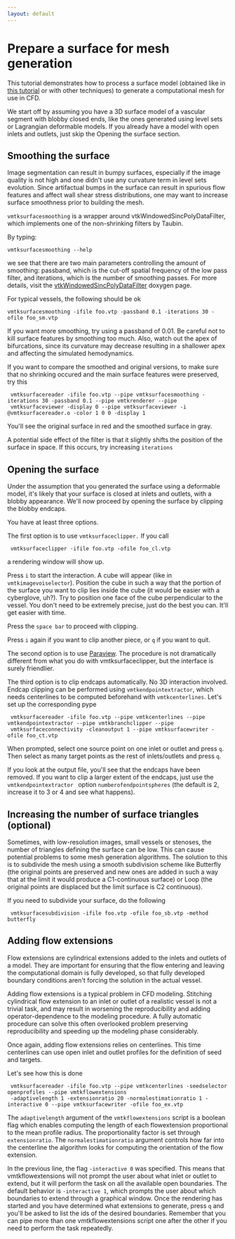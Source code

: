 ```yaml
---
layout: default
---
```


Prepare a surface for mesh generation
=====================================

This tutorial demonstrates how to process a surface model (obtained like in [this tutorial](/Tutorials/Centerlines) or with other techniques) to generate a computational mesh for use in CFD.

We start off by assuming you have a 3D surface model of a vascular segment with blobby closed ends, like the ones generated using level sets or Lagrangian deformable models. If you already have a model with open inlets and outlets, just skip the Opening the surface section. 

## Smoothing the surface

Image segmentation can result in bumpy surfaces, especially if the image quality is not high and one didn't use any curvature term in level sets evolution. Since artifactual bumps in the surface can result in spurious flow features and affect wall shear stress distributions, one may want to increase surface smoothness prior to building the mesh. 

`vmtksurfacesmoothing` is a wrapper around vtkWindowedSincPolyDataFilter, which implements one of the non-shrinking filters by Taubin. 

By typing:

`vmtksurfacesmoothing --help`

we see that there are two main parameters controlling the amount of smoothing: passband, which is the cut-off spatial frequency of the low pass filter, and iterations, which is the number of smoothing passes. For more details, visit the [vtkWindowedSincPolyDataFilter](http://www.vtk.org/doc/nightly/html/classvtkWindowedSincPolyDataFilter.html) doxygen page. 

For typical vessels, the following should be ok 

    vmtksurfacesmoothing -ifile foo.vtp -passband 0.1 -iterations 30 -ofile foo_sm.vtp 

If you want more smoothing, try using a passband of 0.01. Be careful not to kill surface features by smoothing too much. Also, watch out the apex of bifurcations, since its curvature may decrease resulting in a shallower apex and affecting the simulated hemodynamics.

If you want to compare the smoothed and original versions, to make sure that no shrinking occured and the main surface features were preserved, try this 

     vmtksurfacereader -ifile foo.vtp --pipe vmtksurfacesmoothing -iterations 30 -passband 0.1 --pipe vmtkrenderer --pipe
     vmtksurfaceviewer -display 0 --pipe vmtksurfaceviewer -i @vmtksurfacereader.o -color 1 0 0 -display 1 

You'll see the original surface in red and the smoothed surface in gray.

A potential side effect of the filter is that it slightly shifts the position of the surface in space. If this occurs, try increasing `iterations` 

## Opening the surface

Under the assumption that you generated the surface using a deformable model, it's likely that your surface is closed at inlets and outlets, with a blobby appearance. We'll now proceed by opening the surface by clipping the blobby endcaps.

You have at least three options.

The first option is to use `vmtksurfaceclipper.` If you call 

     vmtksurfaceclipper -ifile foo.vtp -ofile foo_cl.vtp 

a rendering window will show up.

Press `i` to start the interaction. A cube will appear (like in `vmtkimagevoiselector`). Position the cube in such a way that the portion of the surface you want to clip lies inside the cube (it would be easier with a cyberglove, uh?). Try to position one face of the cube perpendicular to the vessel. You don't need to be extremely precise, just do the best you can. It'll get easier with time. 

Press the `space bar` to proceed with clipping.

Press `i` again if you want to clip another piece, or `q` if you want to quit. 

The second option is to use [Paraview](http://www.paraview.org/). The procedure is not dramatically different from what you do with vmtksurfaceclipper, but the interface is surely friendlier.

The third option is to clip endcaps automatically. No 3D interaction involved. Endcap clipping can be performed using `vmtkendpointextractor`, which needs centerlines to be computed beforehand with `vmtkcenterlines`. Let's set up the corresponding pype 

     vmtksurfacereader -ifile foo.vtp --pipe vmtkcenterlines --pipe vmtkendpointextractor --pipe vmtkbranchclipper --pipe
     vmtksurfaceconnectivity -cleanoutput 1 --pipe vmtksurfacewriter -ofile foo_ct.vtp

When prompted, select one source point on one inlet or outlet and press `q`. Then select as many target points as the rest of inlets/outlets and press `q`.

If you look at the output file, you'll see that the endcaps have been removed. If you want to clip a larger extent of the endcaps, just use the `vmtkendpointextractor ` option  `numberofendpointspheres` (the default is 2, increase it to 3 or 4 and see what happens). 

## Increasing the number of surface triangles (optional)

Sometimes, with low-resolution images, small vessels or stenoses, the number of triangles defining the surface can be low. This can cause potential problems to some mesh generation algorithms. The solution to this is to subdivide the mesh using a smooth subdivision scheme like Butterfly (the original points are preserved and new ones are added in such a way that at the limit it would produce a C1-continuous surface) or Loop (the original points are displaced but the limit surface is C2 continuous).

If you need to subdivide your surface, do the following 

     vmtksurfacesubdivision -ifile foo.vtp -ofile foo_sb.vtp -method butterfly 

## Adding flow extensions

Flow extensions are cylindrical extensions added to the inlets and outlets of a model. They are important for ensuring that the flow entering and leaving the computational domain is fully developed, so that fully developed boundary conditions aren't forcing the solution in the actual vessel.

Adding flow extensions is a typical problem in CFD modeling. Stitching cylindrical flow extension to an inlet or outlet of a realistic vessel is not a trivial task, and may result in worsening the reproducibility and adding operator-dependence to the modeling procedure. A fully automatic procedure can solve this often overlooked problem preserving reproducibility and speeding up the modeling phase considerably.

Once again, adding flow extensions relies on centerlines. This time centerlines can use open inlet and outlet profiles for the definition of seed and targets.

Let's see how this is done 

     vmtksurfacereader -ifile foo.vtp --pipe vmtkcenterlines -seedselector openprofiles --pipe vmtkflowextensions 
     -adaptivelength 1 -extensionratio 20 -normalestimationratio 1 -interactive 0 --pipe vmtksurfacewriter -ofile foo_ex.vtp 

The `adaptivelength` argument of the `vmtkflowextensions` script is a boolean flag which enables computing the length of each flowextension proportional to the mean profile radius. The proportionality factor is set through `extensionratio`. The `normalestimationratio` argument controls how far into the centerline the algorithm looks for computing the orientation of the flow extension.

In the previous line, the flag `-interactive 0` was specified. This means that vmtkflowextensions will not prompt the user about what inlet or outlet to extend, but it will perform the task on all the available open boundaries. The default behavior is `-interactive 1`, which prompts the user about which boundaries to extend through a graphical window. Once the rendering has started and you have determined what extensions to generate, press `q` and you'll be asked to list the ids of the desired boundaries. Remember that you can pipe more than one vmtkflowextensions script one after the other if you need to perform the task repeatedly. 




















